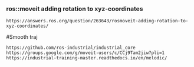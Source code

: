 ### ros::moveit adding rotation to xyz-coordinates

    https://answers.ros.org/question/263643/rosmoveit-adding-rotation-to-xyz-coordinates/   

#Smooth traj

    https://github.com/ros-industrial/industrial_core
    https://groups.google.com/g/moveit-users/c/CCj9Tam2jiw?pli=1
    https://industrial-training-master.readthedocs.io/en/melodic/
